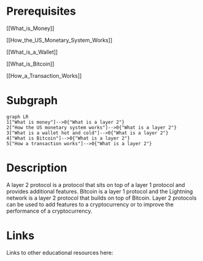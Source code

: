 # Prerequisites
[[What_is_Money]]


[[How_the_US_Monetary_System_Works]]


[[What_is_a_Wallet]]


[[What_is_Bitcoin]]


[[How_a_Transaction_Works]]
# Subgraph

```mermaid
graph LR
1["What is money"]-->0{"What is a layer 2"}
2["How the US monetary system works"]-->0{"What is a layer 2"}
3["What is a wallet hot and cold"]-->0{"What is a layer 2"}
4["What is Bitcoin"]-->0{"What is a layer 2"}
5["How a transaction works"]-->0{"What is a layer 2"}
```



# Description
A layer 2 protocol is a protocol that sits on top of a layer 1 protocol and provides additional features. Bitcoin is a layer 1 protocol and the Lightning network is a layer 2 protocol that builds on top of Bitcoin. Layer 2 protocols can be used to add features to a cryptocurrency or to improve the performance of a cryptocurrency.

# Links
Links to other educational resources here:
